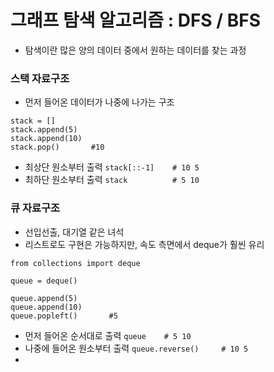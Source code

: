 # 그래프 탐색 알고리즘 : DFS / BFS
* 탐색이란 많은 양의 데이터 중에서 원하는 데이터를 찾는 과정


### 스택 자료구조
* 먼저 들어온 데이터가 나중에 나가는 구조
<pre><code>stack = []
stack.append(5)
stack.append(10)
stack.pop()       #10
</code></pre>
* 최상단 원소부터 출력
```stack[::-1]    # 10 5```
* 최하단 원소부터 출력
```stack          # 5 10 ```


### 큐 자료구조
* 선입선출, 대기열 같은 녀석
* 리스트로도 구현은 가능하지만, 속도 측면에서 deque가 훨씬 유리
<pre><code>from collections import deque

queue = deque()

queue.append(5)
queue.append(10)
queue.popleft()       #5
</code></pre>
* 먼저 들어온 순서대로 출력
```queue    # 5 10```
* 나중에 들어온 원소부터 출력
```queue.reverse()     # 10 5 ```
* 